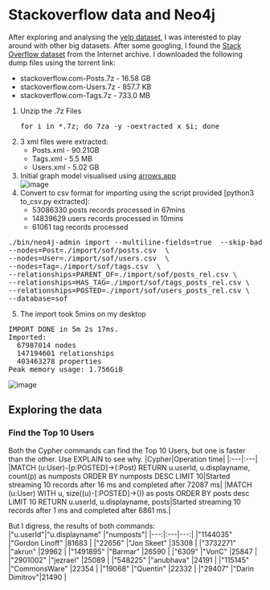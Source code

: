 # Stackoverflow data and Neo4j
After exploring and analysing the [yelp dataset](https://www.yelp.com/dataset), I was interested to play around with other big datasets. After some googling, I found the [Stack Overflow dataset](https://archive.org/details/stackexchange) from the Internet archive.
I downloaded the following dump files using the torrent link:  
- stackoverflow.com-Posts.7z	- 16.58 GB
- stackoverflow.com-Users.7z	- 857.7 KB
- stackoverflow.com-Tags.7z	- 733.0 MB

1. Unzip the .7z Files
	<pre>for i in *.7z; do 7za -y -oextracted x $i; done</pre>
2. 3 xml files were extracted:
	- Posts.xml	- 90.21GB
	- Tags.xml	- 5.5 MB
	- Users.xml	- 5.02 GB
3. Initial graph model visualised using [arrows.app](https://arrows.app/)  
![image](https://user-images.githubusercontent.com/830693/129433164-10db4ced-cb96-4466-b7e0-07d79be111dc.png)
4. Convert to csv format for importing using the script provided [python3 to_csv.py extracted]:
	- 53086330 posts records processed in 67mins
	- 14839629 users records processed in 10mins
	- 61061 tag records processed

	
<pre>./bin/neo4j-admin import --multiline-fields=true  --skip-bad-relationships \
--nodes=Post=./import/sof/posts.csv  \
--nodes=User=./import/sof/users.csv  \
--nodes=Tag=./import/sof/tags.csv  \
--relationships=PARENT_OF=./import/sof/posts_rel.csv \
--relationships=HAS_TAG=./import/sof/tags_posts_rel.csv \
--relationships=POSTED=./import/sof/users_posts_rel.csv \
--database=sof
</pre>
  
5. The import took 5mins on my desktop
<pre>IMPORT DONE in 5m 2s 17ms. 
Imported:
  67987014 nodes
  147194601 relationships
  403463278 properties
Peak memory usage: 1.756GiB</pre>
![image](https://user-images.githubusercontent.com/830693/129184861-ffa84c61-98c6-4aee-a786-a4c871d04acd.png)

## Exploring the data
### Find the Top 10 Users
Both the Cypher commands can find the Top 10 Users, but one is faster than the other. Use EXPLAIN to see why.
|Cypher|Operation time|
|:---|:---|
|MATCH (u:User)-[p:POSTED]->(:Post) RETURN u.userId, u.displayname, count(p) as numposts ORDER BY numposts DESC LIMIT 10|Started streaming 10 records after 16 ms and completed after 72087 ms|
|MATCH (u:User) WITH u, size((u)-[:POSTED]->()) as posts ORDER BY posts desc LIMIT 10 RETURN u.userId, u.displayname, posts|Started streaming 10 records after 1 ms and completed after 6861 ms.|  

But I digress, the results of both commands:  
|"u.userId"|"u.displayname" |"numposts"|
|---:|:---|---:|
|"1144035" |"Gordon Linoff" |81683     |
|"22656"   |"Jon Skeet"     |35308     |
|"3732271" |"akrun"         |29962     |
|"1491895" |"Barmar"        |26590     |
|"6309"    |"VonC"          |25847     |
|"2901002" |"jezrael"       |25089     |
|"548225"  |"anubhava"      |24191     |
|"115145"  |"CommonsWare"   |22354     |
|"19068"   |"Quentin"       |22332     |
|"29407"   |"Darin Dimitrov"|21490     |
